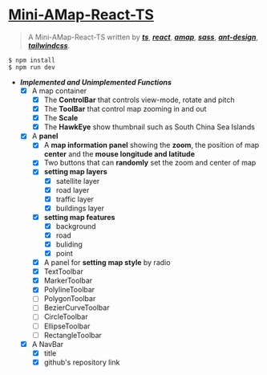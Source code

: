 # [Mini-AMap-React-TS](https://mini-amap-react-ts.vercel.app/)

> A Mini-AMap-React-TS written by ***[ts](https://www.typescriptlang.org/)***, ***[react](https://reactjs.org/)***, ***[amap](https://lbs.amap.com/)***, ***[sass](https://www.sasscss.com/)***, ***[ant-design](https://ant.design/)***, ***[tailwindcss](https://tailwindcss.com/)***.

```
$ npm install
$ npm run dev
```

- ***Implemented and Unimplemented Functions*** 
  - [x] A map container
    - [x] The **ControlBar** that controls view-mode, rotate and pitch
    - [x] The **ToolBar** that control map zooming in and out
    - [x] The **Scale**
    - [x] The **HawkEye** show thumbnail such as South China Sea Islands
  - [x] A **panel**
    - [x] A **map information panel** showing the **zoom**, the position of map **center** and the **mouse longitude and latitude**
    - [x] Two buttons that can **randomly** set the zoom and center of map
    - [x] **setting map layers**
      - [x] satellite layer
      - [x] road layer
      - [x] traffic layer
      - [x] buildings layer
    - [x] **setting map features**
      - [x] background
      - [x] road
      - [x] buliding
      - [x] point
    - [x] A panel for **setting map style** by radio
    - [x] TextToolbar
    - [x] MarkerToolbar
    - [x] PolylineToolbar
    - [ ] PolygonToolbar
    - [ ] BezierCurveToolbar
    - [ ] CircleToolbar
    - [ ] EllipseToolbar
    - [ ] RectangleToolbar
  - [x] A NavBar
    - [x] title
    - [x] github's repository link 
